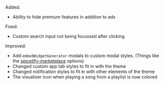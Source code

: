Added:
- Ability to hide premium features in addition to ads

Fixed:
- Custom search input not being focussed after clicking

Improved:
- Add `embedWidgetGenerator` modals to custom modal styles. (Things like the [spicetify-marketplace](https://github.com/CharlieS1103/spicetify-marketplace) options)
- Changed custom app tab styles to fit in with the theme
- Changed notification styles to fit in with other elements of the theme
- The visualizer icon when playing a song from a playlist is now colored